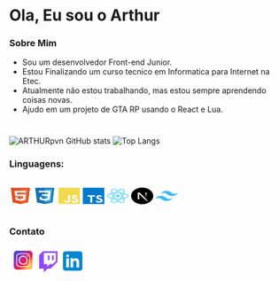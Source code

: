 # Ola, Eu sou o Arthur

### Sobre Mim
* Sou um desenvolvedor Front-end Junior.
* Estou Finalizando um curso tecnico em Informatica para Internet na Etec.
* Atualmente não estou trabalhando, mas estou sempre aprendendo coisas novas.
* Ajudo em um projeto de GTA RP usando o React e Lua.

#

![ARTHURpvn GitHub stats](https://github-readme-stats.vercel.app/api?username=ARTHURpvn&show_icons=true&theme=transparent&hide_border=true)
![Top Langs](https://github-readme-stats.vercel.app/api/top-langs/?username=ARTHURpvn&layout=compact&theme=transparent&hide_border=true)

 
### Linguagens:

<div style="display: inline_block"><br>
  <img align="center" alt="PVN-HTML" height="30" width="40" src="https://raw.githubusercontent.com/devicons/devicon/master/icons/html5/html5-original.svg">
  <img align="center" alt="PVN-CSS" height="30" width="40" src="https://raw.githubusercontent.com/devicons/devicon/master/icons/css3/css3-original.svg">
  <img align="center" alt="PVN-Js" height="30" width="40" src="https://raw.githubusercontent.com/devicons/devicon/master/icons/javascript/javascript-plain.svg">
  <img align="center" alt="PVN-Ts" height="30" width="40" src="https://raw.githubusercontent.com/devicons/devicon/master/icons/typescript/typescript-plain.svg">
  <img align="center" alt="PVN-React" height="30" width="40" src="https://raw.githubusercontent.com/devicons/devicon/master/icons/react/react-original.svg">
  <img align="center" alt="PVN-Next" height="30" width="40" src="https://raw.githubusercontent.com/devicons/devicon/6910f0503efdd315c8f9b858234310c06e04d9c0/icons/nextjs/nextjs-original.svg">
  <img align="center" alt="PVN-TW" height="30" width="40" src="https://github.com/devicons/devicon/blob/master/icons/tailwindcss/tailwindcss-original.svg">
</div>

#

### Contato
<div>
 <img src="instagram.png" style="width: 50px;" href="https://www.instagram.com/arthur.pvn/" alt="Instagram"> 
 <img src="twitch.png" style="width: 33px;" href="https://www.twitch.tv/arthurpvn" alt="Twitch"> 
 <img src="linkedin.png" style="width: 47px;" href="https://www.linkedin.com/in/arthur-dos-santos-pavan-b39386243/?trk=opento_sprofile_topcard" alt="Twitch"> 
</div>
